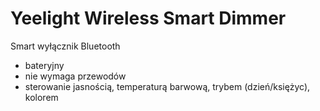 # Yeelight Wireless Smart Dimmer
Smart wyłącznik Bluetooth
* bateryjny
* nie wymaga przewodów
* sterowanie jasnością, temperaturą barwową, trybem (dzień/księżyc), kolorem
